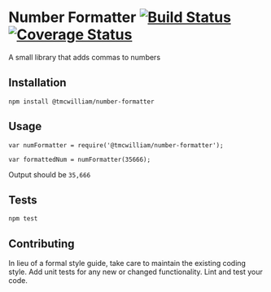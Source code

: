 Number Formatter [![Build Status](https://travis-ci.org/tmcwilliam/number-formatter.svg)](https://travis-ci.org/tmcwilliam/number-formatter) [![Coverage Status](https://coveralls.io/repos/tmcwilliam/number-formatter/badge.svg?branch=master&service=github)](https://coveralls.io/github/tmcwilliam/number-formatter?branch=master)
=========

A small library that adds commas to numbers

## Installation

  `npm install @tmcwilliam/number-formatter`

## Usage

    var numFormatter = require('@tmcwilliam/number-formatter');

    var formattedNum = numFormatter(35666);
  
  
  Output should be `35,666`


## Tests

  `npm test`

## Contributing

In lieu of a formal style guide, take care to maintain the existing coding style. Add unit tests for any new or changed functionality. Lint and test your code.